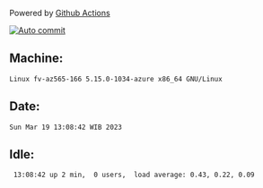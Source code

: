 Powered by [Github Actions](https://github.com/features/actions)

[![Auto commit](https://github.com/hiage/workstation/workflows/Auto%20commit/badge.svg)](https://github.com/hiage/workstation/actions?query=workflow%3A%22Auto+commit%22)

## Machine:
```
Linux fv-az565-166 5.15.0-1034-azure x86_64 GNU/Linux
```
## Date:
```
Sun Mar 19 13:08:42 WIB 2023
```
## Idle:
```
 13:08:42 up 2 min,  0 users,  load average: 0.43, 0.22, 0.09
```
